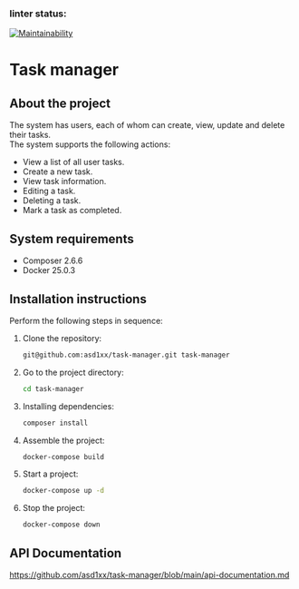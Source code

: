 ### linter status:
[![Maintainability](https://api.codeclimate.com/v1/badges/3552e49e49357ed47b97/maintainability)](https://codeclimate.com/github/asd1xx/task-manager/maintainability)

# Task manager

## About the project

The system has users, each of whom can create, view, update and delete their tasks.  
The system supports the following actions:
- View a list of all user tasks.
- Create a new task.
- View task information.
- Editing a task.
- Deleting a task.
- Mark a task as completed.

## System requirements

- Composer 2.6.6
- Docker 25.0.3

## Installation instructions

Perform the following steps in sequence:

1. Clone the repository:
    
    ```bash
    git@github.com:asd1xx/task-manager.git task-manager
    ```
    
2. Go to the project directory:
    
    ```bash
    cd task-manager
    ```
    
3. Installing dependencies:
    
    ```bash
    composer install
    ```
    
4. Assemble the project:
    
    ```bash
    docker-compose build
    ```
5. Start a project:
    
    ```bash
    docker-compose up -d 
    ```
6. Stop the project:
    
    ```bash
    docker-compose down
    ```

## API Documentation

https://github.com/asd1xx/task-manager/blob/main/api-documentation.md
